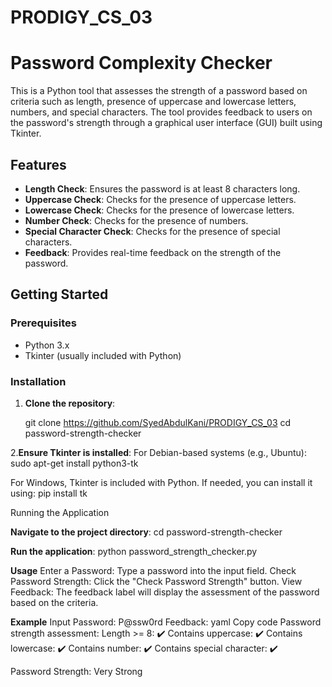 # PRODIGY_CS_03

# Password Complexity Checker

This is a Python tool that assesses the strength of a password based on criteria such as length, presence of uppercase and lowercase letters, numbers, and special characters. The tool provides feedback to users on the password's strength through a graphical user interface (GUI) built using Tkinter.

## Features

- **Length Check**: Ensures the password is at least 8 characters long.
- **Uppercase Check**: Checks for the presence of uppercase letters.
- **Lowercase Check**: Checks for the presence of lowercase letters.
- **Number Check**: Checks for the presence of numbers.
- **Special Character Check**: Checks for the presence of special characters.
- **Feedback**: Provides real-time feedback on the strength of the password.

## Getting Started

### Prerequisites

- Python 3.x
- Tkinter (usually included with Python)

### Installation

1. **Clone the repository**:

   git clone https://github.com/SyedAbdulKani/PRODIGY_CS_03
   cd password-strength-checker

2.**Ensure Tkinter is installed**:
For Debian-based systems (e.g., Ubuntu):
sudo apt-get install python3-tk

For Windows, Tkinter is included with Python. If needed, you can install it using:
pip install tk

Running the Application

**Navigate to the project directory**:
cd password-strength-checker

**Run the application**:
python password_strength_checker.py

**Usage**
Enter a Password: Type a password into the input field.
Check Password Strength: Click the "Check Password Strength" button.
View Feedback: The feedback label will display the assessment of the password based on the criteria.

**Example**
Input Password: P@ssw0rd
Feedback:
yaml
Copy code
Password strength assessment:
Length >= 8: ✔️
Contains uppercase: ✔️
Contains lowercase: ✔️
Contains number: ✔️
Contains special character: ✔️

Password Strength: Very Strong

 
